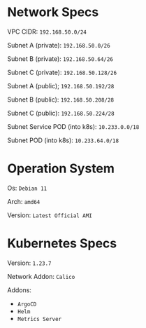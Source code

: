 # Network Specs

VPC CIDR: `192.168.50.0/24`

Subnet A (private): `192.168.50.0/26`

Subnet B (private): `192.168.50.64/26`

Subnet C (private): `192.168.50.128/26`

Subnet A (public); `192.168.50.192/28`

Subnet B (public): `192.168.50.208/28`

Subnet C (public): `192.168.50.224/28`

Subnet Service POD (into k8s): `10.233.0.0/18`

Subnet POD (into k8s): `10.233.64.0/18`

# Operation System

Os: `Debian 11`

Arch: `amd64`

Version: `Latest Official AMI`

# Kubernetes Specs

Version: `1.23.7`

Network Addon: `Calico`

Addons:
* `ArgoCD`
* `Helm`
* `Metrics Server`